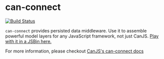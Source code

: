 # can-connect

[![Build Status](https://travis-ci.org/canjs/can-connect.png?branch=master)](https://travis-ci.org/canjs/can-connect)

`can-connect` provides persisted data middleware. Use it to assemble powerful model layers for
any JavaScript framework, not just CanJS.  [Play with it in a JSBin here.](http://jsbin.com/nazewa/edit?html,js)

For more information, please checkout [CanJS's can-connect docs](http://canjs.github.io/canjs/doc/can-connect.html)
